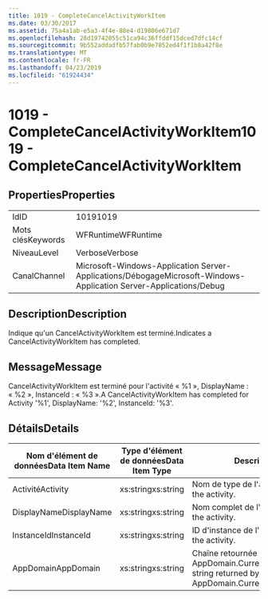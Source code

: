 ```yaml
---
title: 1019 - CompleteCancelActivityWorkItem
ms.date: 03/30/2017
ms.assetid: 75a4a1ab-e5a3-4f4e-88e4-d19806e671d7
ms.openlocfilehash: 28d19742055c51ca94c36ffddf15dced7dfc14cf
ms.sourcegitcommit: 9b552addadfb57fab0b9e7852ed4f1f1b8a42f8e
ms.translationtype: MT
ms.contentlocale: fr-FR
ms.lasthandoff: 04/23/2019
ms.locfileid: "61924434"
---
```

# <a name="1019---completecancelactivityworkitem"></a><span data-ttu-id="31a72-102">1019 - CompleteCancelActivityWorkItem</span><span class="sxs-lookup"><span data-stu-id="31a72-102">1019 - CompleteCancelActivityWorkItem</span></span>
## <a name="properties"></a><span data-ttu-id="31a72-103">Properties</span><span class="sxs-lookup"><span data-stu-id="31a72-103">Properties</span></span>  
  
|||  
|-|-|  
|<span data-ttu-id="31a72-104">Id</span><span class="sxs-lookup"><span data-stu-id="31a72-104">ID</span></span>|<span data-ttu-id="31a72-105">1019</span><span class="sxs-lookup"><span data-stu-id="31a72-105">1019</span></span>|  
|<span data-ttu-id="31a72-106">Mots clés</span><span class="sxs-lookup"><span data-stu-id="31a72-106">Keywords</span></span>|<span data-ttu-id="31a72-107">WFRuntime</span><span class="sxs-lookup"><span data-stu-id="31a72-107">WFRuntime</span></span>|  
|<span data-ttu-id="31a72-108">Niveau</span><span class="sxs-lookup"><span data-stu-id="31a72-108">Level</span></span>|<span data-ttu-id="31a72-109">Verbose</span><span class="sxs-lookup"><span data-stu-id="31a72-109">Verbose</span></span>|  
|<span data-ttu-id="31a72-110">Canal</span><span class="sxs-lookup"><span data-stu-id="31a72-110">Channel</span></span>|<span data-ttu-id="31a72-111">Microsoft-Windows-Application Server-Applications/Débogage</span><span class="sxs-lookup"><span data-stu-id="31a72-111">Microsoft-Windows-Application Server-Applications/Debug</span></span>|  
  
## <a name="description"></a><span data-ttu-id="31a72-112">Description</span><span class="sxs-lookup"><span data-stu-id="31a72-112">Description</span></span>  
 <span data-ttu-id="31a72-113">Indique qu'un CancelActivityWorkItem est terminé.</span><span class="sxs-lookup"><span data-stu-id="31a72-113">Indicates a CancelActivityWorkItem has completed.</span></span>  
  
## <a name="message"></a><span data-ttu-id="31a72-114">Message</span><span class="sxs-lookup"><span data-stu-id="31a72-114">Message</span></span>  
 <span data-ttu-id="31a72-115">CancelActivityWorkItem est terminé pour l'activité « %1 », DisplayName : « %2 », InstanceId : « %3 ».</span><span class="sxs-lookup"><span data-stu-id="31a72-115">A CancelActivityWorkItem has completed for Activity '%1', DisplayName: '%2', InstanceId: '%3'.</span></span>  
  
## <a name="details"></a><span data-ttu-id="31a72-116">Détails</span><span class="sxs-lookup"><span data-stu-id="31a72-116">Details</span></span>  
  
|<span data-ttu-id="31a72-117">Nom d'élément de données</span><span class="sxs-lookup"><span data-stu-id="31a72-117">Data Item Name</span></span>|<span data-ttu-id="31a72-118">Type d'élément de données</span><span class="sxs-lookup"><span data-stu-id="31a72-118">Data Item Type</span></span>|<span data-ttu-id="31a72-119">Description</span><span class="sxs-lookup"><span data-stu-id="31a72-119">Description</span></span>|  
|--------------------|--------------------|-----------------|  
|<span data-ttu-id="31a72-120">Activité</span><span class="sxs-lookup"><span data-stu-id="31a72-120">Activity</span></span>|<span data-ttu-id="31a72-121">xs:string</span><span class="sxs-lookup"><span data-stu-id="31a72-121">xs:string</span></span>|<span data-ttu-id="31a72-122">Nom de type de l'activité.</span><span class="sxs-lookup"><span data-stu-id="31a72-122">The type name of the activity.</span></span>|  
|<span data-ttu-id="31a72-123">DisplayName</span><span class="sxs-lookup"><span data-stu-id="31a72-123">DisplayName</span></span>|<span data-ttu-id="31a72-124">xs:string</span><span class="sxs-lookup"><span data-stu-id="31a72-124">xs:string</span></span>|<span data-ttu-id="31a72-125">Nom complet de l'activité.</span><span class="sxs-lookup"><span data-stu-id="31a72-125">The display name of the activity.</span></span>|  
|<span data-ttu-id="31a72-126">InstanceId</span><span class="sxs-lookup"><span data-stu-id="31a72-126">InstanceId</span></span>|<span data-ttu-id="31a72-127">xs:string</span><span class="sxs-lookup"><span data-stu-id="31a72-127">xs:string</span></span>|<span data-ttu-id="31a72-128">ID d'instance de l'activité.</span><span class="sxs-lookup"><span data-stu-id="31a72-128">The instance id of the activity.</span></span>|  
|<span data-ttu-id="31a72-129">AppDomain</span><span class="sxs-lookup"><span data-stu-id="31a72-129">AppDomain</span></span>|<span data-ttu-id="31a72-130">xs:string</span><span class="sxs-lookup"><span data-stu-id="31a72-130">xs:string</span></span>|<span data-ttu-id="31a72-131">Chaîne retournée par AppDomain.CurrentDomain.FriendlyName.</span><span class="sxs-lookup"><span data-stu-id="31a72-131">The string returned by AppDomain.CurrentDomain.FriendlyName.</span></span>|
